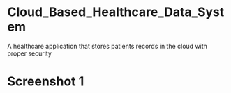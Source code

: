 # Cloud_Based_Healthcare_Data_System
A healthcare application that stores patients records in the cloud with proper security
# Screenshot 1
